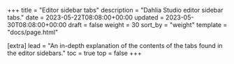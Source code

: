 +++
title = "Editor sidebar tabs"
description = "Dahlia Studio editor sidebar tabs."
date = 2023-05-22T08:08:00+00:00
updated = 2023-05-30T08:08:00+00:00
draft = false
weight = 30
sort_by = "weight"
template = "docs/page.html"

[extra]
lead = "An in-depth explanation of the contents of the tabs found in the editor sidebars."
toc = true
top = false
+++


